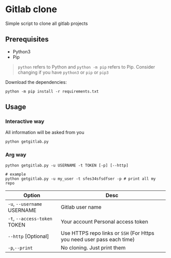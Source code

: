 # Gitlab clone

Simple script to clone all gitlab projects

## Prerequisites

- Python3
- Pip

> `python` refers to Python and `python -m pip` refers to Pip. Consider changing if you have `python3` or `pip` or `pip3`

Download the dependencies:

```
python -m pip install -r requirements.txt
```

## Usage

### Interactive way
All information will be asked from you

```bash
python getgitlab.py
```
### Arg way

```
python getgitlab.py -u USERNAME -t TOKEN [-p] [--http]

# example
python getgitlab.py -u my_user -t sfes34sfsdfser -p # print all my repo
```

|Option|Desc|
|--|--|
|`-u`, `--username` USERNAME |Gitlab user name|
|`-t`, `--access-token` TOKEN |Your account Personal access token|
|`--http` [Optional]|Use HTTPS repo links or `SSH` (For Https you need user pass each time)|
|`-p`,`--print`| No cloning. Just print them|
